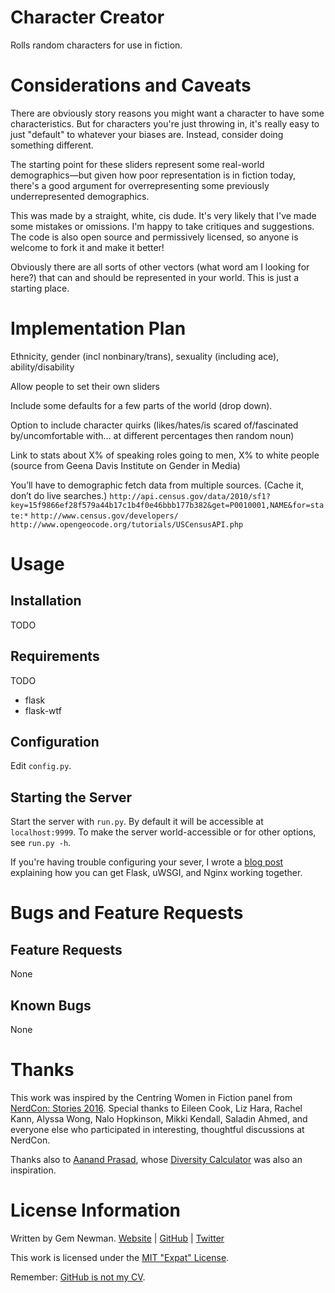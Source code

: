 Character Creator
=================

Rolls random characters for use in fiction.

Considerations and Caveats
==========================

There are obviously story reasons you might want a character to have some characteristics.
But for characters you're just throwing in, it's really easy to just "default" to whatever
your biases are. Instead, consider doing something different.

The starting point for these sliders represent some real-world demographics—but given how
poor representation is in fiction today, there's a good argument for overrepresenting some
previously underrepresented demographics.

This was made by a straight, white, cis dude. It's very likely that I've made some
mistakes or omissions. I'm happy to take critiques and suggestions. The code is also open
source and permissively licensed, so anyone is welcome to fork it and make it better!

Obviously there are all sorts of other vectors (what word am I looking for here?) that can
and should be represented in your world. This is just a starting place.

Implementation Plan
===================

Ethnicity, gender (incl nonbinary/trans), sexuality (including ace), ability/disability

Allow people to set their own sliders

Include some defaults for a few parts of the world (drop down).

Option to include character quirks (likes/hates/is scared of/fascinated by/uncomfortable
with... at different percentages then random noun)

Link to stats about X% of speaking roles going to men, X% to white people (source from
Geena Davis Institute on Gender in Media)

You’ll have to demographic fetch data from multiple sources. (Cache it, don’t do live searches.)
`http://api.census.gov/data/2010/sf1?key=15f9866ef28f579a44b17c1b4f0e46bbb177b382&get=P0010001,NAME&for=state:*`
`http://www.census.gov/developers/`
`http://www.opengeocode.org/tutorials/USCensusAPI.php`

Usage
=====

Installation
------------

TODO

Requirements
------------

TODO

* flask
* flask-wtf

Configuration
-------------

Edit `config.py`.

Starting the Server
-------------------

Start the server with `run.py`. By default it will be accessible at `localhost:9999`. To
make the server world-accessible or for other options, see `run.py -h`.

If you're having trouble configuring your sever, I wrote a
[blog post](http://blog.spurll.com/2015/02/configuring-flask-uwsgi-and-nginx.html)
explaining how you can get Flask, uWSGI, and Nginx working together.

Bugs and Feature Requests
=========================

Feature Requests
----------------

None

Known Bugs
----------

None

Thanks
======

This work was inspired by the Centring Women in Fiction panel from
[NerdCon: Stories 2016](http://nerdconstories.com). Special thanks to Eileen Cook, Liz
Hara, Rachel Kann, Alyssa Wong, Nalo Hopkinson, Mikki Kendall, Saladin Ahmed, and everyone
else who participated in interesting, thoughtful discussions at NerdCon.

Thanks also to [Aanand Prasad](https://twitter.com/aanand), whose
[Diversity Calculator](http://aanandprasad.com/diversity-calculator/) was also an
inspiration.

License Information
===================

Written by Gem Newman. [Website](http://spurll.com) | [GitHub](https://github.com/spurll/) | [Twitter](https://twitter.com/spurll)

This work is licensed under the [MIT "Expat" License](https://opensource.org/licenses/MIT).

Remember: [GitHub is not my CV](https://blog.jcoglan.com/2013/11/15/why-github-is-not-your-cv/).
